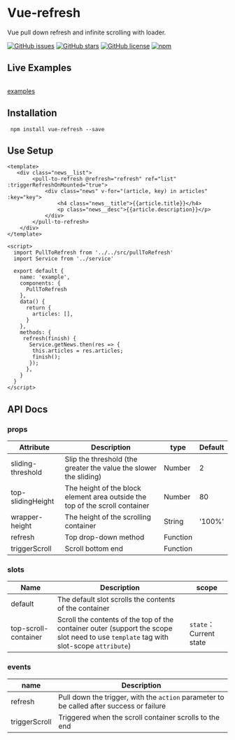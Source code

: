 # Vue-refresh
Vue pull down refresh and infinite scrolling with loader.


[![GitHub issues](https://img.shields.io/github/issues/keshavkatwe/vue-pull-to-refresh.svg?style=for-the-badge)](https://github.com/keshavkatwe/vue-pull-to-refresh/issues)
[![GitHub stars](https://img.shields.io/github/stars/keshavkatwe/vue-pull-to-refresh.svg?style=for-the-badge)](https://github.com/keshavkatwe/vue-pull-to-refresh/stargazers)
[![GitHub license](https://img.shields.io/github/license/keshavkatwe/vue-pull-to-refresh.svg?style=for-the-badge)](https://github.com/keshavkatwe/vue-pull-to-refresh/blob/master/LICENSE)
[![npm](https://img.shields.io/npm/v/npm.svg?style=for-the-badge)](https://github.com/keshavkatwe/vue-pull-to-refresh)

## Live Examples
<img src='https://chart.googleapis.com/chart?cht=qr&chl=https%3A%2F%2Fkeshavkatwe.github.io%2Fvue-pull-to-refresh%2Fexamples%2Fdist%2F&chs=180x180&choe=UTF-8&chld=L|2' alt=''>

[examples](https://keshavkatwe.github.io/vue-pull-to-refresh/examples/dist/)

## Installation
```
 npm install vue-refresh --save
```

## Use Setup
``` vue
<template>  
   <div class="news__list">
        <pull-to-refresh @refresh="refresh" ref="list" :triggerRefreshOnMounted="true">
            <div class="news" v-for="(article, key) in articles" :key="key">
                <h4 class="news__title">{{article.title}}</h4>
                <p class="news__desc">{{article.description}}</p>
            </div>
        </pull-to-refresh>
    </div>
</template>

<script>
  import PullToRefresh from '../../src/pullToRefresh'
  import Service from '../service'
  
  export default {
    name: 'example',
    components: {
      PullToRefresh
    },
    data() {
      return {
        articles: [],
      }
    },
    methods: {
     refresh(finish) {
       Service.getNews.then(res => {
        this.articles = res.articles;
        finish();
       });
      },
    }
  }
</script>
 ```

 
 ## API Docs
 
 ### props
| Attribute | Description | type | Default |
| --- | --- | --- | --- | 
| sliding-threshold | Slip the threshold (the greater the value the slower the sliding) | Number | 2 |
| top-slidingHeight | The height of the block element area outside the top of the scroll container | Number | 80 |
| wrapper-height | The height of the scrolling container | String | '100%' |
| refresh | Top drop-down method | Function | |
| triggerScroll | Scroll bottom end | Function | |


 ### slots
| Name | Description | scope |
| --- | --- | --- |
| default | The default slot scrolls the contents of the container |
| top-scroll-container | Scroll the contents of the top of the container outer (support the scope slot need to use `template` tag with slot-scope `attribute`) | `state`：Current state |

 ### events
| name | Description |
| --- | --- |
| refresh | Pull down the trigger, with the `action` parameter to be called after success or failure |
| triggerScroll | Triggered when the scroll container scrolls to the end |
